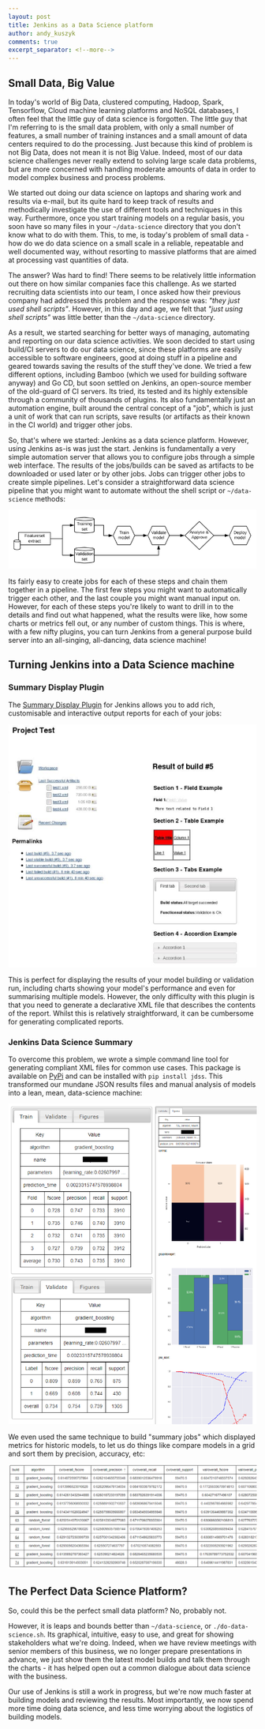 ```yaml
---
layout: post
title: Jenkins as a Data Science platform
author: andy_kuszyk
comments: true
excerpt_separator: <!--more-->
---
```


## Small Data, Big Value
In today's world of Big Data, clustered computing, Hadoop, Spark, Tensorflow, Cloud machine learning platforms and NoSQL databases, I often feel that the little guy of data science is forgotten. The little guy that I'm referring to is the small data problem, with only a small number of features, a small number of training instances and a small amount of data centers required to do the processing. Just because this kind of problem is not Big Data, does not mean it is not Big Value. Indeed, most of our data science challenges never really extend to solving large scale data problems, but are more concerned with handling moderate amounts of data in order to model complex business and process problems.

<!--more-->

We started out doing our data science on laptops and sharing work and results via e-mail, but its quite hard to keep track of results and methodically investigate the use of different tools and techniques in this way. Furthermore, once you start training models on a regular basis, you soon have so many files in your `~/data-science` directory that you don't know what to do with them. This, to me, is today's problem of small data - how do we do data science on a small scale in a reliable, repeatable and well documented way, without resorting to massive platforms that are aimed at processing vast quantities of data. 

The answer? Was hard to find! There seems to be relatively little information out there on how similar companies face this challenge. As we started recruiting data scientists into our team, I once asked how their previous company had addressed this problem and the response was: *"they just used shell scripts"*. However, in this day and age, we felt that *"just using shell scripts"* was little better than the `~/data-science` directory.

As a result, we started searching for better ways of managing, automating and reporting on our data science activities. We soon decided to start using build/CI servers to do our data science, since these platforms are easily accessible to software engineers, good at doing stuff in a pipeline and geared towards saving the results of the stuff they've done. We tried a few different options, including Bamboo (which we used for building software anyway) and Go CD, but soon settled on Jenkins, an open-source member of the old-guard of CI servers. Its tried, its tested and its highly extensible through a community of thousands of plugins. Its also fundamentally just an automation engine, built around the central concept of a "job", which is just a unit of work that can run scripts, save results (or artifacts as their known in the CI world) and trigger other jobs.

So, that's where we started: Jenkins as a data science platform. However, using Jenkins as-is was just the start. Jenkins is fundamentally a very simple automation server that allows you to configure jobs through a simple web interface. The results of the jobs/builds can be saved as artifacts to be downloaded or used later or by other jobs. Jobs can trigger other jobs to create simple pipelines. Let's consider a straightforward data science pipeline that you might want to automate without the shell script or `~/data-science` methods:

![Jenkins Data Science Pipeline](../images/jenkins-data-science-pipeline.png)

Its fairly easy to create jobs for each of these steps and chain them together in a pipeline. The first few steps you might want to automatically trigger each other, and the last couple you might want manual input on. However, for each of these steps you're likely to want to drill in to the details and find out what happened, what the results were like, how some charts or metrics fell out, or any number of custom things. This is where, with a few nifty plugins, you can turn Jenkins from a general purpose build server into an all-singing, all-dancing, data science machine!

## Turning Jenkins into a Data Science machine
### Summary Display Plugin
The [Summary Display Plugin](https://wiki.jenkins.io/display/JENKINS/Summary+Display+Plugin) for Jenkins allows you to add rich, customisable and interactive output reports for each of your jobs:

![Summary Display Plugin](../images/summary-display-plugin.png)

This is perfect for displaying the results of your model building or validation run, including charts showing your model's performance and even for summarising multiple models. However, the only difficulty with this plugin is that you need to generate a declarative XML file that describes the contents of the report. Whilst this is relatively straightforward, it can be cumbersome for generating complicated reports.

### Jenkins Data Science Summary
To overcome this problem, we wrote a simple command line tool for generating compliant XML files for common use cases. This package is available on [PyPi](https://pypi.org/project/jdss/) and can be installed with `pip install jdss`. This transformed our mundane JSON results files and manual analysis of models into a lean, mean, data-science machine:

![Jenkins Data Science Summary](../images/jdss.png)

We even used the same technique to build "summary jobs" which displayed metrics for historic models, to let us do things like compare models in a grid and sort them by precision, accuracy, etc:

![JDSS List](../images/jdss-list.png)

## The Perfect Data Science Platform?
So, could this be the perfect small data platform? No, probably not.

However, it is leaps and bounds better than `~/data-science`, or `./do-data-science.sh`. Its graphical, intuitive, easy to use, and great for showing stakeholders what we're doing. Indeed, when we have review meetings with senior members of this business, we no longer prepare presentations in advance, we just show them the latest model builds and talk them through the charts - it has helped open out a common dialogue about data science with the business.

Our use of Jenkins is still a work in progress, but we're now much faster at building models and reviewing the results. Most importantly, we now spend more time doing data science, and less time worrying about the logistics of building models.
